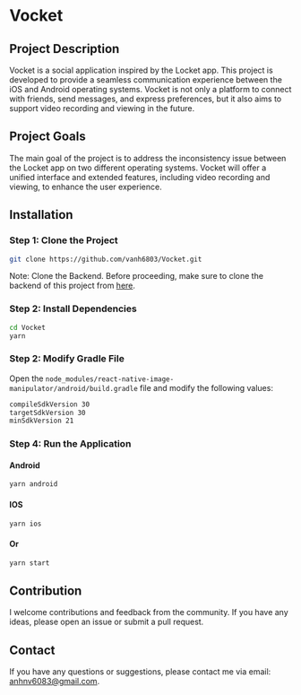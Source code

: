 # Vocket

## Project Description

Vocket is a social application inspired by the Locket app. This project is developed to provide a seamless communication experience between the iOS and Android operating systems. Vocket is not only a platform to connect with friends, send messages, and express preferences, but it also aims to support video recording and viewing in the future.

## Project Goals

The main goal of the project is to address the inconsistency issue between the Locket app on two different operating systems. Vocket will offer a unified interface and extended features, including video recording and viewing, to enhance the user experience.

## Installation

### Step 1: Clone the Project

```bash
git clone https://github.com/vanh6803/Vocket.git
```

Note: Clone the Backend. Before proceeding, make sure to clone the backend of this project from [here](https://github.com/vanh6803/backend_vocket.git).

### Step 2: Install Dependencies

```bash
cd Vocket
yarn
```

### Step 2: Modify Gradle File

Open the `node_modules/react-native-image-manipulator/android/build.gradle` file and modify the following values:

```bash
compileSdkVersion 30
targetSdkVersion 30
minSdkVersion 21
```

### Step 4: Run the Application

#### Android

```bash
yarn android
```

#### IOS

```bash
yarn ios
```

#### Or

```bash
yarn start
```

## Contribution

I welcome contributions and feedback from the community. If you have any ideas, please open an issue or submit a pull request.

## Contact

If you have any questions or suggestions, please contact me via email: anhnv6083@gmail.com.
